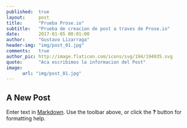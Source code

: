 ```yaml
---
published: 	true
layout:     post
title:      "Prueba Prose.io"
subtitle:   "Prueba de creacion de post a traves de Prose.io"
date:       2017-01-05 00:01:00
author:     "Gustavo Lizarraga"
header-img: "img/post_01.jpg"
comments:   true
author_pic: http://image.flaticon.com/icons/svg/194/194935.svg
quote:      "Aca escribimos la informacion del Post"
image:
      url: "img/post_01.jpg"
---
```


## A New Post

Enter text in [Markdown](http://daringfireball.net/projects/markdown/). Use the toolbar above, or click the **?** button for formatting help.
